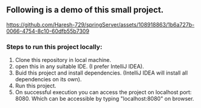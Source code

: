 ## Following is a demo of this small project.


https://github.com/Haresh-729/springServer/assets/108918863/1b6a727b-0066-4754-8c10-60dfb55b7309

### Steps to run this project locally:
1. Clone this repository in local machine.
2. open this in any suitable IDE. (I prefer IntelliJ IDEA).
3. Buid this project and install dependencies. (IntelliJ IDEA will install all dependencies on its own).
4. Run this project.
5. On successful execution you can access the project on localhost port: 8080. Which can be accessible by typing "localhost:8080" on browser.
